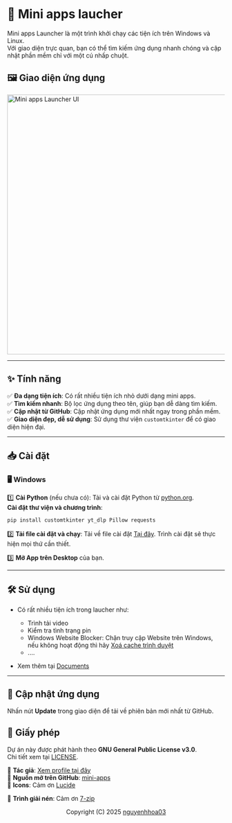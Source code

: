 # 🚀 Mini apps laucher  

Mini apps Launcher là một trình khởi chạy các tiện ích trên Windows và Linux.  
Với giao diện trực quan, bạn có thể tìm kiếm ứng dụng nhanh chóng và cập nhật phần mềm chỉ với một cú nhấp chuột.  

## 🖼️ Giao diện ứng dụng  
<img src="https://i.ibb.co/JWcnL34r/screenshot.png" alt="Mini apps Launcher UI" width="600"/>

---

## ✨ Tính năng  
✅ **Đa dạng tiện ích**: Có rất nhiều tiện ích nhỏ dưới dạng mini apps.  
✅ **Tìm kiếm nhanh**: Bộ lọc ứng dụng theo tên, giúp bạn dễ dàng tìm kiếm.  
✅ **Cập nhật từ GitHub**: Cập nhật ứng dụng mới nhất ngay trong phần mềm.  
✅ **Giao diện đẹp, dễ sử dụng**: Sử dụng thư viện `customtkinter` để có giao diện hiện đại.  

---

## 📥 Cài đặt  

### 🖥️ Windows  
1️⃣ **Cài Python** (nếu chưa có): Tải và cài đặt Python từ [python.org](https://www.python.org/).  
**Cài đặt thư viện và chương trình**:  
   ```sh
   pip install customtkinter yt_dlp Pillow requests

   ```

2️⃣ **Tải file cài đặt và chạy**: Tải về file cài đặt [Tại đây](https://github.com/nguyenhhoa03/mini-apps/releases/tag/nguyenhhoa03). Trình cài đặt sẽ thực hiện mọi thứ cần thiết.

3️⃣ **Mở App trên Desktop** của bạn.


---


## 🛠️ Sử dụng  

- Có rất nhiều tiện ích trong laucher như:
  + Trình tải video
  + Kiểm tra tình trạng pin
  + Windows Website Blocker: Chặn truy cập Website trên Windows, nếu không hoạt động thì hãy [Xoá cache trình duyệt](https://www.thegioididong.com/game-app/cach-xoa-bo-nho-cache-tren-moi-trinh-duyet-cua-may-tinh-dien-1321903)
  + ....

- Xem thêm tại [Documents](https://github.com/nguyenhhoa03/mini-apps/tree/main/docs)

---

## 🔄 Cập nhật ứng dụng  

Nhấn nút **Update** trong giao diện để tải về phiên bản mới nhất từ GitHub.  

## 📜 Giấy phép  

Dự án này được phát hành theo **GNU General Public License v3.0**.  
Chi tiết xem tại [LICENSE](LICENSE).  

📌 **Tác giả**: [Xem profile tại đây](https://github.com/nguyenhhoa03)  
📌 **Nguồn mở trên GitHub**: [mini-apps](https://github.com/nguyenhhoa03/mini-apps)  
📌 **Icons**: Cảm ơn [Lucide](https://lucide.dev/)

📌 **Trình giải nén**: Cảm ơn [7-zip](https://www.7-zip.org/)
<p align="center">
  Copyright (C) 2025 <a href="https://github.com/nguyenhhoa03/">nguyenhhoa03</a>
</p>

